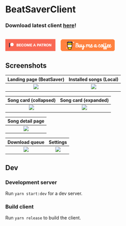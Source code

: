 # BeatSaverClient

### Download latest client [here](https://github.com/dotMortis/beat-saver-client/releases)!
\
[!["Become a Patreon"](src/assets/become_a_patreon.png)](https://www.patreon.com/dotmortis)&nbsp;&nbsp;&nbsp;&nbsp;[!["Buy Me A Coffee"](src/assets/coffee.png)](https://ko-fi.com/dotmortis)

## Screenshots


|       Landing page (BeatSaver)       |       Installed songs (Local)        |
| :----------------------------------: | :----------------------------------: |
| ![](https://i.imgur.com/asBZIfP.png) | ![](https://i.imgur.com/uJoY8VJ.png) |

|        Song card (collapsed)         |         Song card (expanded)         |
| :----------------------------------: | :----------------------------------: |
| ![](https://i.imgur.com/KyUjo4w.png) | ![](https://i.imgur.com/WNKqBPP.png) |

Song detail page                    |
:----------------------------------:|
![](https://i.imgur.com/gaVon8i.png)|

|            Download queue            |               Settings               |
| :----------------------------------: | :----------------------------------: |
| ![](https://i.imgur.com/wnpQpzt.png) | ![](https://i.imgur.com/luAHQ6C.png) |

## Dev
### Development server

Run `yarn start:dev` for a dev server.

### Build client

Run `yarn release` to build the client.
